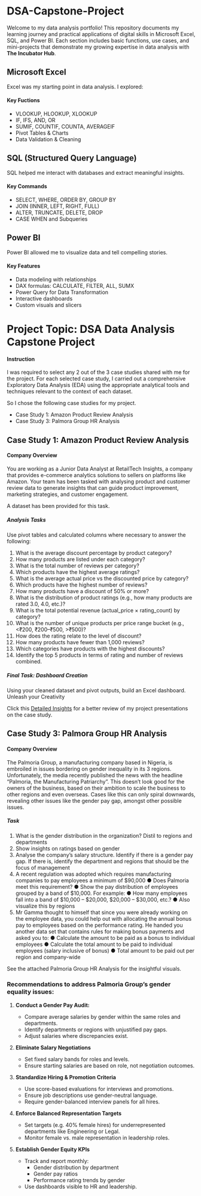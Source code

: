 # DSA-Capstone-Project
Welcome to my data analysis portfolio! This repository documents my learning journey and practical applications of digital skills in Microsoft Excel, SQL, and Power BI. Each section includes basic functions, use cases, and mini-projects that demonstrate my growing expertise in data analysis with **The Incubator Hub**.

## Microsoft Excel
Excel was my starting point in data analysis. I explored:

#### Key Fuctions
- VLOOKUP, HLOOKUP, XLOOKUP
- IF, IFS, AND, OR
- SUMIF, COUNTIF, COUNTA, AVERAGEIF
- Pivot Tables & Charts
- Data Validation & Cleaning

## SQL (Structured Query Language)
SQL helped me interact with databases and extract meaningful insights.

#### Key Commands
- SELECT, WHERE, ORDER BY, GROUP BY
- JOIN (INNER, LEFT, RIGHT, FULL)
- ALTER, TRUNCATE, DELETE, DROP
- CASE WHEN and Subqueries

## Power BI
Power BI allowed me to visualize data and tell compelling stories.

#### Key Features
- Data modeling with relationships
- DAX formulas: CALCULATE, FILTER, ALL, SUMX
- Power Query for Data Transformation
- Interactive dashboards
- Custom visuals and slicers

# Project Topic: DSA Data Analysis Capstone Project
#### Instruction
I was required to select any 2 out of the 3 case studies shared with me for the project.
For each selected case study, I carried out a comprehensive Exploratory Data
Analysis (EDA) using the appropriate analytical tools and techniques relevant to the
context of each dataset.

So I chose the following case studies for my project.
- Case Study 1: Amazon Product Review Analysis
- Case Study 3: Palmora Group HR Analysis

## Case Study 1: Amazon Product Review Analysis
#### Company Overview
You are working as a Junior Data Analyst at RetailTech Insights, a company that provides e-commerce analytics solutions to sellers on platforms like Amazon. Your team has been
tasked with analysing product and customer review data to generate insights that can guide product improvement, marketing strategies, and customer engagement.

A dataset has been provided for this task.

##### Analysis Tasks
Use pivot tables and calculated columns where necessary to answer the following:
1. What is the average discount percentage by product category?
2. How many products are listed under each category?
3. What is the total number of reviews per category?
4. Which products have the highest average ratings?
5. What is the average actual price vs the discounted price by category?
6. Which products have the highest number of reviews?
7. How many products have a discount of 50% or more?
8. What is the distribution of product ratings (e.g., how many products are rated 3.0, 4.0, etc.)?
9. What is the total potential revenue (actual_price × rating_count) by category?
10. What is the number of unique products per price range bucket (e.g., <₹200, ₹200–₹500, >₹500)?
11. How does the rating relate to the level of discount?
12. How many products have fewer than 1,000 reviews?
13. Which categories have products with the highest discounts?
14. Identify the top 5 products in terms of rating and number of reviews combined.

##### Final Task: Dashboard Creation
Using your cleaned dataset and pivot outputs, build an Excel dashboard. Unleash your Creativity

Click this [Detailed Insights](https://github.com/user-attachments/files/21089735/Amazon.Case.Study.Project_DSA.xlsx) for a better review of my project presentations on the case study.



## Case Study 3: Palmora Group HR Analysis
#### Company Overview

The Palmoria Group, a manufacturing company based in Nigeria, is embroiled in issues bordering on gender inequality in its 3 regions. Unfortunately, the media recently published the news with the headline “Palmoria, the Manufacturing Patriarchy”. This doesn’t look good for the owners of the business, based on their ambition to scale the business to other regions and even overseas. Cases like this can only spiral downwards, revealing other issues like the gender pay gap, amongst other possible issues.


##### Task 
1. What is the gender distribution in the organization? Distil to regions and
departments
2. Show insights on ratings based on gender
3. Analyse the company’s salary structure. Identify if there is a gender pay gap. If there is, identify the department and regions that should be the focus of management
4. A recent regulation was adopted which requires manufacturing companies to pay employees a minimum of $90,000
● Does Palmoria meet this requirement?
● Show the pay distribution of employees grouped by a band of $10,000. For example: ● How many employees fall into a band of $10,000 – $20,000, $20,000 – $30,000,
etc.?
● Also visualize this by regions
5. Mr Gamma thought to himself that since you were already working on the employee data, you could help out with allocating the annual bonus pay to employees based on the performance rating. He handed you another data set that contains rules for making bonus payments and asked you to:
● Calculate the amount to be paid as a bonus to individual employees
● Calculate the total amount to be paid to individual employees (salary inclusive of bonus)
● Total amount to be paid out per region and company-wide

See the attached Palmoria Group HR Analysis for the insightful visuals.

### Recommendations to address Palmoria Group’s gender equality issues:
1. **Conduct a Gender Pay Audit:**
   - Compare average salaries by gender within the same roles and departments.
   - Identify departments or regions with unjustified pay gaps.
   - Adjust salaries where discrepancies exist.
  
2. **Eliminate Salary Negotiations**
   - Set fixed salary bands for roles and levels.
   - Ensure starting salaries are based on role, not negotiation outcomes.

3. **Standardize Hiring & Promotion Criteria**
   - Use score-based evaluations for interviews and promotions.
   - Ensure job descriptions use gender-neutral language.
   - Require gender-balanced interview panels for all hires.
  
4. **Enforce Balanced Representation Targets**
   - Set targets (e.g. 40% female hires) for underrepresented departments like Engineering or Legal.
   - Monitor female vs. male representation in leadership roles.
  
5. **Establish Gender Equity KPIs**
   - Track and report monthly:
       - Gender distribution by department
       - Gender pay ratios
       - Performance rating trends by gender
   - Use dashboards visible to HR and leadership.
